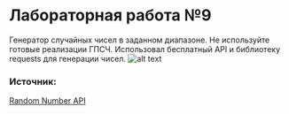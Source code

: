 # Лабораторная работа №9
Генератор случайных чисел в заданном диапазоне. Не используйте готовые реализации ГПСЧ. Использовал бесплатный API и библиотеку requests для генерации чисел.
![alt text](https://github.com/ISTENDLAY/Labs/blob/main/lab9/img/example.png?raw=true)

### Источник:
[Random Number API](https://www.randomnumberapi.com/)
